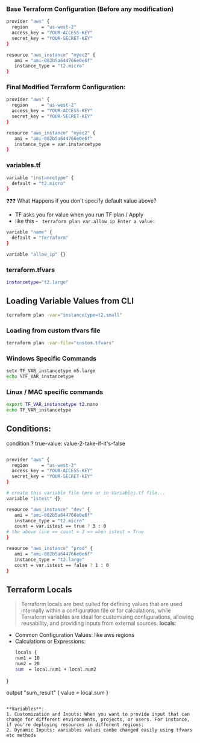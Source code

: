 ### Base Terraform Configuration (Before any modification)
```sh
provider "aws" {
  region     = "us-west-2"
  access_key = "YOUR-ACCESS-KEY"
  secret_key = "YOUR-SECRET-KEY"
}

resource "aws_instance" "myec2" {
   ami = "ami-082b5a644766e0e6f"
   instance_type = "t2.micro"
}
```
### Final Modified Terraform Configuration:
```sh
provider "aws" {
  region     = "us-west-2"
  access_key = "YOUR-ACCESS-KEY"
  secret_key = "YOUR-SECRET-KEY"
}

resource "aws_instance" "myec2" {
   ami = "ami-082b5a644766e0e6f"
   instance_type = var.instancetype
}
```
### variables.tf

```sh
variable "instancetype" {
  default = "t2.micro"
}
```
❓❓❓ What Happens if you don't specify default value above?
- TF asks you for value when you run TF plan / Apply
- like this - ` terraform plan
var.allow_ip
  Enter a value:`
```sh
variable "name" {
  default = "Terraform"
}

variable "allow_ip" {}
```
### terraform.tfvars

```sh
instancetype="t2.large"
```
## Loading Variable Values from CLI
```sh
terraform plan -var="instancetype=t2.small"
```
### Loading from custom tfvars file
```sh
terraform plan -var-file="custom.tfvars"
``` 

### Windows Specific Commands
```sh
setx TF_VAR_instancetype m5.large
echo %TF_VAR_instancetype
```

### Linux / MAC specific commands

```sh
export TF_VAR_instancetype t2.nano
echo TF_VAR_instancetype
```

## Conditions:
condition ? true-value: value-2-take-if-it's-false

```sh

provider "aws" {
  region     = "us-west-2"
  access_key = "YOUR-ACCESS-KEY"
  secret_key = "YOUR-SECRET-KEY"
}

# create this variable file here or in Variables.tf file...
variable "istest" {}

resource "aws_instance" "dev" {
   ami = "ami-082b5a644766e0e6f"
   instance_type = "t2.micro"
   count = var.istest == true ? 3 : 0
# the above line == count = 3 => when istest = True
}

resource "aws_instance" "prod" {
   ami = "ami-082b5a644766e0e6f"
   instance_type = "t2.large"
   count = var.istest == false ? 1 : 0
}

```
## Terraform Locals
> Terraform locals are best suited for defining values that are used internally within a configuration file or for calculations, while Terraform variables are ideal for customizing configurations, allowing reusability, and providing inputs from external sources.
**locals**:
- Common Configuration Values: like aws regions
- Calculations or Expressions:
  ```sh
  locals {
  num1 = 10
  num2 = 20
  sum  = local.num1 + local.num2
}

output "sum_result" {
  value = local.sum
}
  ```

**Variables**:
1. Customization and Inputs: When you want to provide input that can change for different environments, projects, or users. For instance, if you're deploying resources in different regions:
2. Dynamic Inputs: variables values canbe changed easily using tfvars etc methods

